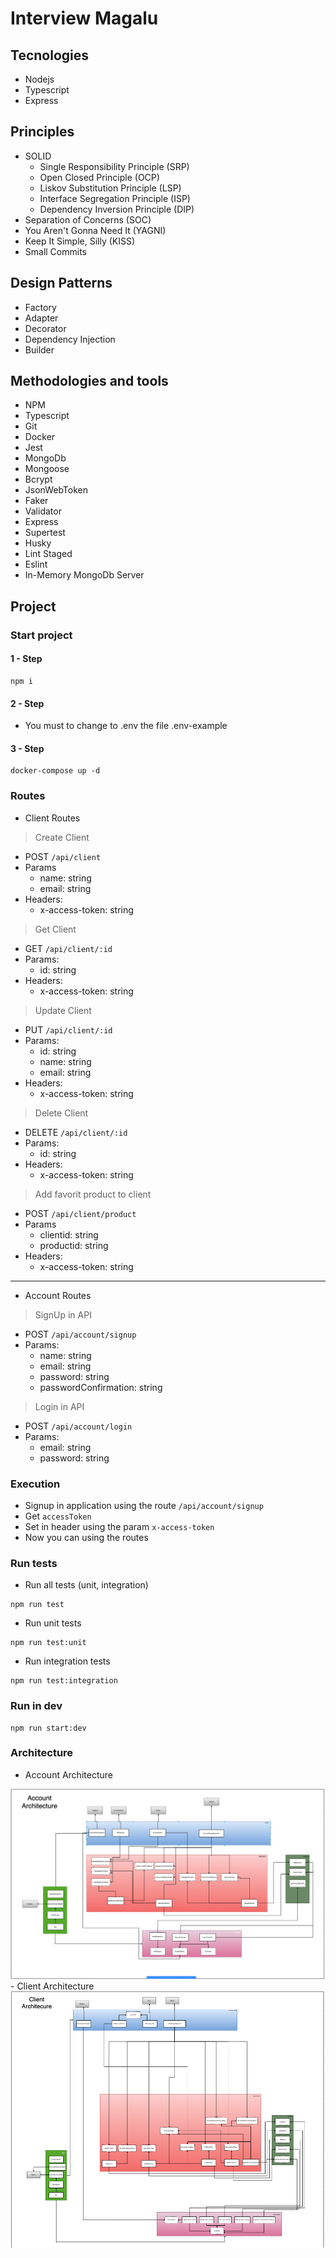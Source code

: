 # Interview Magalu

## Tecnologies
 - Nodejs
 - Typescript
 - Express

## Principles
 - SOLID
    - Single Responsibility Principle (SRP)
    - Open Closed Principle (OCP)
    - Liskov Substitution Principle (LSP)
    - Interface Segregation Principle (ISP)
    - Dependency Inversion Principle (DIP)
 - Separation of Concerns (SOC)
 - You Aren't Gonna Need It (YAGNI)
 - Keep It Simple, Silly (KISS)
 - Small Commits

## Design Patterns
 - Factory
 - Adapter
 - Decorator
 - Dependency Injection
 - Builder

## Methodologies and tools
 - NPM
 - Typescript
 - Git
 - Docker
 - Jest
 - MongoDb
 - Mongoose
 - Bcrypt
 - JsonWebToken
 - Faker
 - Validator
 - Express
 - Supertest
 - Husky
 - Lint Staged
 - Eslint
 - In-Memory MongoDb Server

## Project

### Start project


#### 1 - Step
```
npm i
```

#### 2 - Step
 - You must to change to .env the file .env-example

#### 3 - Step
```
docker-compose up -d
```

### Routes
* Client Routes
> Create Client
  - POST `/api/client`
  - Params
    - name: string
    - email: string
  - Headers:
    - x-access-token: string

> Get Client
  - GET `/api/client/:id`
  - Params:
    - id: string
  - Headers:
    - x-access-token: string

> Update Client
  - PUT `/api/client/:id`
  - Params:
    - id: string
    - name: string
    - email: string
  - Headers:
    - x-access-token: string
> Delete Client
  - DELETE `/api/client/:id`
  - Params:
    - id: string
  - Headers:
    - x-access-token: string
> Add favorit product to client
  - POST `/api/client/product`
  - Params
    - clientid: string
    - productid: string
  - Headers:
    - x-access-token: string
---
* Account Routes
> SignUp in API
  - POST `/api/account/signup`
  - Params:
    - name: string
    - email: string
    - password: string
    - passwordConfirmation: string
> Login in API
  - POST `/api/account/login`
  - Params:
    - email: string
    - password: string

### Execution
 - Signup in application using the route `/api/account/signup`
 - Get `accessToken`
 - Set in header using the param `x-access-token`
 - Now you can using the routes

### Run tests

 - Run all tests (unit, integration)
```
npm run test
```
 - Run unit tests
```
npm run test:unit
```
- Run integration tests
```
npm run test:integration
```

### Run in dev
```
npm run start:dev
```

### Architecture

 - Account Architecture
<img src="./assets/account-architecture.png">
 - Client Architecture
<img src="./assets/client-architecture.png">
